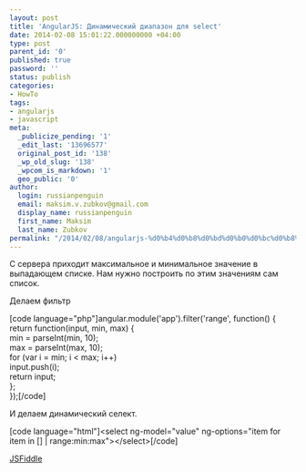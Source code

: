 ```yaml
---
layout: post
title: 'AngularJS: Динамический диапазон для select'
date: 2014-02-08 15:01:22.000000000 +04:00
type: post
parent_id: '0'
published: true
password: ''
status: publish
categories:
- HowTo
tags:
- angularjs
- javascript
meta:
  _publicize_pending: '1'
  _edit_last: '13696577'
  original_post_id: '138'
  _wp_old_slug: '138'
  _wpcom_is_markdown: '1'
  geo_public: '0'
author:
  login: russianpenguin
  email: maksim.v.zubkov@gmail.com
  display_name: russianpenguin
  first_name: Maksim
  last_name: Zubkov
permalink: "/2014/02/08/angularjs-%d0%b4%d0%b8%d0%bd%d0%b0%d0%bc%d0%b8%d1%87%d0%b5%d1%81%d0%ba%d0%b8%d0%b9-%d0%b4%d0%b8%d0%b0%d0%bf%d0%b0%d0%b7%d0%be%d0%bd-%d0%b4%d0%bb%d1%8f-select/"
---
```

С сервера приходит максимальное и минимальное значение в выпадающем списке. Нам нужно построить по этим значениям сам список.

Делаем фильтр

[code language="php"]angular.module('app').filter('range', function() {  
 return function(input, min, max) {  
 min = parseInt(min, 10);  
 max = parseInt(max, 10);  
 for (var i = min; i \< max; i++)  
 input.push(i);  
 return input;  
 };  
});[/code]

И делаем динамический селект.

[code language="html"]\<select ng-model="value" ng-options="item for item in [] | range:min:max"\>\</select\>[/code]

[JSFiddle](http://jsfiddle.net/russianpenguin/bYUFb "Пример на JSFiddle")

